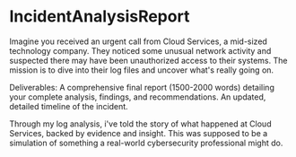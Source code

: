 # IncidentAnalysisReport

Imagine you received an urgent call from Cloud Services, a mid-sized technology company. They noticed some unusual network activity and suspected there may have been unauthorized access to their systems. The mission is to dive into their log files and uncover what's really going on.


Deliverables: A comprehensive final report (1500-2000 words) detailing your complete analysis, findings, and recommendations.
An updated, detailed timeline of the incident.



Through my log analysis, i've told the story of what happened at Cloud Services, backed by evidence and insight. This was supposed to be a simulation of something a real-world cybersecurity professional might do.

